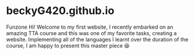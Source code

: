 # beckyG420.github.io
Funzone
Hi! Welcome to my first website, I recently embarked on an amazing TTA course and this was one of my favorite tasks, creating a website. Implementing all of the languages I learnt over the duration of the course, I am happy to present this master piece 😆
